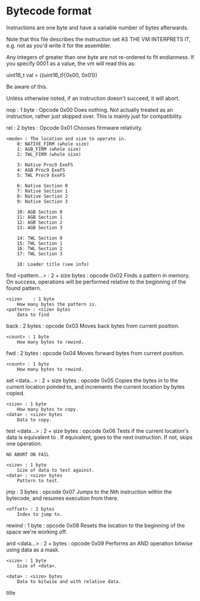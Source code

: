 Bytecode format
===================

Instructions are one byte and have a variable number of bytes afterwards.

Note that this file describes the instruction set AS THE VM INTERPRETS IT,
e.g. not as you'd write it for the assembler.

Any integers of greater than one byte are not re-ordered to fit endianness.
If you specify 0001 as a value, the vm will read this as:

   uint16_t val = *((uint16_t*){0x00, 0x01})

Be aware of this.

Unless otherwise noted, if an instruction doesn't succeed, it will abort.

nop : 1 byte : Opcode 0x00
	Does nothing. Not actually treated as an instruction,
    rather just skipped over. This is mainly just for compatibility.

rel <mode> : 2 bytes : Opcode 0x01
	Chooses firmware relativity.

	<mode> : The location and size to operate in.
		0: NATIVE_FIRM (whole size)
		1: AGB_FIRM (whole size)
		2: TWL_FIRM (whole size)

		3: Native Proc9 ExeFS
		4: AGB Proc9 ExeFS
		5: TWL Proc9 ExeFS

		6: Native Section 0
		7: Native Section 1
		8: Native Section 2
		9: Native Section 3

		10: AGB Section 0
		11: AGB Section 1
		12: AGB Section 2
		13: AGB Section 3

		14: TWL Section 0
		15: TWL Section 1
		16: TWL Section 2
		17: TWL Section 3

		18: Loader title (see info)

find <size> <pattern...> : 2 + size bytes : opcode 0x02
	Finds a pattern in memory. On success, operations
	will be performed relative to the beginning of the found pattern.

	<size>    : 1 byte
		How many bytes the pattern is.
	<pattern> : <size> bytes
		data to find

back <count> : 2 bytes : opcode 0x03
	Moves back <count> bytes from current position.

	<count> : 1 byte
		How many bytes to rewind.

fwd <count> : 2 bytes : opcode 0x04
	Moves forward <count> bytes from current position.

	<count> : 1 byte
		How many bytes to rewind.

set <size> <data...> : 2 + size bytes : opcode 0x05
	Copies the bytes in <data> to the current location pointed to,
	and increments the current location by <size> bytes copied.

	<size> : 1 byte
		How many bytes to copy.
	<data> : <size> bytes
		Data to copy.

test <size> <data...> : 2 + size bytes : opcode 0x06
	Tests if the current location's data is equivalent to <data>.
	If equivalent, goes to the next instruction. If not, skips
	one operation.

	NO ABORT ON FAIL

	<size> : 1 byte
		Size of data to test against.
	<data> : <size> bytes
		Pattern to test.

jmp <offset> : 3 bytes : opcode 0x07
	Jumps to the Nth instruction within the bytecode, and
    resumes execution from there.

	<offset> : 2 bytes
		Index to jump to.

rewind : 1 byte : opcode 0x08
	Resets the location to the beginning of the space we're working off.

and <size> <data...> : 2 + <size> bytes : opcode 0x09
	Performs an AND operation bitwise using data as a mask.

	<size> : 1 byte
		Size of <data>.

	<data> : <size> bytes
		Data to bitwise and with relative data.

title <count> <title> : 2 + <count> * 8 bytes : 0x0A
	Specifies that the following code is applicable only when being applied to
	a list of titles.

	This allows the creation of generic patches which can be used with multiple
	titles and share common parts.

	The default state is to apply code on any titleID matches within the header,
	so unless you have specialized needs you'll almost never need this.

	<count> : 1 byte
		How many titleIDs to read.
	<title> : 8 * <count> bytes
		List of titleIDs as u64.
